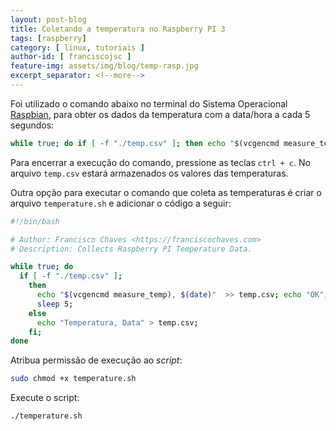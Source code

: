 ```yaml
---
layout: post-blog
title: Coletando a temperatura no Raspberry PI 3
tags: [raspberry]
category: [ linux, tutoriais ]
author-id: [ franciscojsc ]
feature-img: assets/img/blog/temp-rasp.jpg
excerpt_separator: <!--more-->
---
```


Foi utilizado o comando abaixo no terminal do Sistema Operacional [Raspbian](https://www.raspberrypi.org/downloads/raspbian/), para obter os dados da temperatura com a data/hora a cada 5 segundos:

```bash
while true; do if [ -f "./temp.csv" ]; then echo "$(vcgencmd measure_temp), $(date)"  >> temp.csv; echo "OK"; sleep 5; else echo "Temperatura, Data" > temp.csv; fi; done
```

Para encerrar a execução do comando, pressione as teclas `ctrl + c`. No arquivo `temp.csv` estará armazenados os valores das temperaturas.

Outra opção para executar o comando que coleta as temperaturas é criar o arquivo `temperature.sh` e adicionar o código a seguir:

```bash
#!/bin/bash

# Author: Francisco Chaves <https://franciscochaves.com>
# Description: Collects Raspberry PI Temperature Data.

while true; do
  if [ -f "./temp.csv" ];
    then
      echo "$(vcgencmd measure_temp), $(date)"  >> temp.csv; echo "OK";
      sleep 5;
    else
      echo "Temperatura, Data" > temp.csv;
    fi;
done
```

Atribua permissão de execução ao _script_:
```bash
sudo chmod +x temperature.sh
```

Execute o script:
```bash
./temperature.sh
```